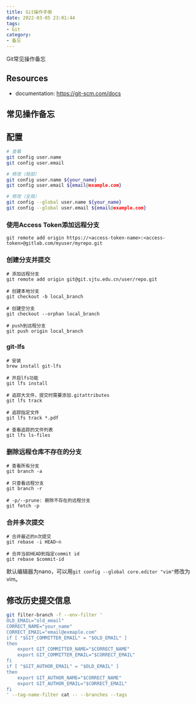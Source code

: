 ```yaml
---
title: Git操作手册
date: 2022-03-05 23:01:44
tags:
- Git
category:
- 备忘
---
```


Git常见操作备忘

<!--more-->

## Resources

- documentation: <https://git-scm.com/docs>

## 常见操作备忘

## 配置

```bash
# 查看
git config user.name
git config user.email

# 修改（局部）
git config user.name ${your_name}
git config user.email ${email@example.com}

# 修改（全局）
git config --global user.name ${your_name}
git config --global user.email ${email@example.com}
```

### 使用Access Token添加远程分支

```shell
git remote add origin https://<access-token-name>:<access-token>@gitlab.com/myuser/myrepo.git
```

### 创建分支并提交

```shell
# 添加远程分支
git remote add origin git@git.sjtu.edu.cn/user/repo.git

# 创建本地分支
git checkout -b local_branch

# 创建空分支
git checkout --orphan local_branch

# push到远程分支
git push origin local_branch
```

### git-lfs

```shell
# 安装
brew install git-lfs

# 开启lfs功能
git lfs install

# 追踪大文件，提交时需要添加.gitattributes
git lfs track

# 追踪指定文件
git lfs track *.pdf

# 查看追踪的文件列表
git lfs ls-files
```

### 删除远程仓库不存在的分支

```shell
# 查看所有分支
git branch -a

# 只查看远程分支
git branch -r

# -p/--prune: 删除不存在的远程分支
git fetch -p
```

### 合并多次提交

```shell
# 合并最近的n次提交
git rebase -i HEAD~n

# 合并当前HEAD到指定commit id
git rebase $commit-id
```

默认编辑器为nano，可以用`git config --global core.editor "vim"`修改为vim。

## 修改历史提交信息

```bash
git filter-branch -f --env-filter '
OLD_EMAIL="old_email"
CORRECT_NAME="your_name"
CORRECT_EMAIL="email@exmaple.com"
if [ "$GIT_COMMITTER_EMAIL" = "$OLD_EMAIL" ]
then
    export GIT_COMMITTER_NAME="$CORRECT_NAME"
    export GIT_COMMITTER_EMAIL="$CORRECT_EMAIL"
fi
if [ "$GIT_AUTHOR_EMAIL" = "$OLD_EMAIL" ]
then
    export GIT_AUTHOR_NAME="$CORRECT_NAME"
    export GIT_AUTHOR_EMAIL="$CORRECT_EMAIL"
fi
' --tag-name-filter cat -- --branches --tags
```

